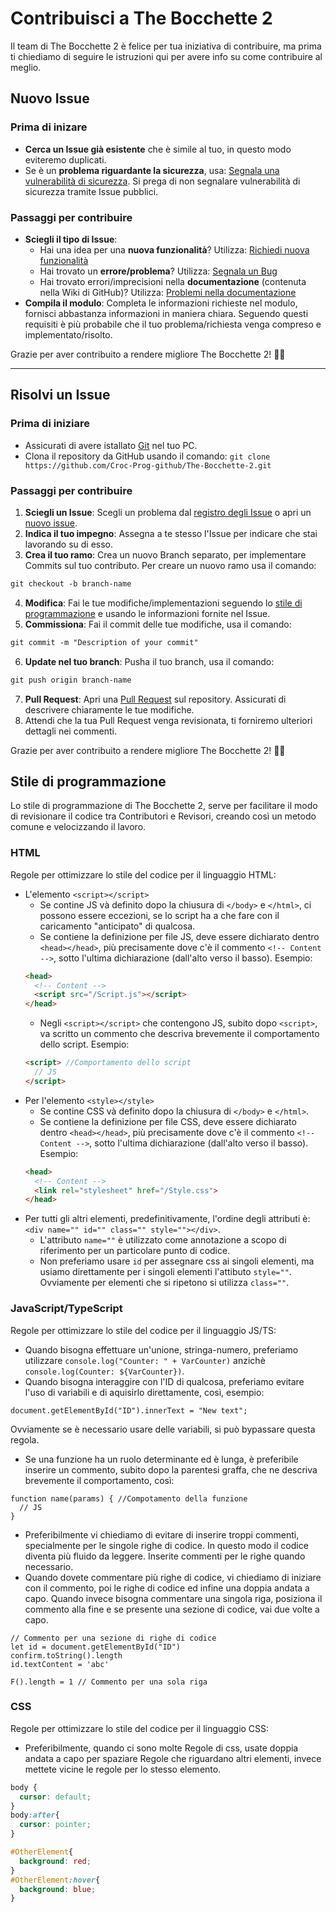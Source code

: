 # Contribuisci a The Bocchette 2
Il team di The Bocchette 2 è felice per tua iniziativa di contribuire, ma prima ti chiediamo di seguire le istruzioni qui per avere info su come contribuire al meglio.

## Nuovo Issue
### Prima di inizare
- **Cerca un Issue già esistente** che è simile al tuo, in questo modo eviteremo duplicati.
- Se è un **problema riguardante la sicurezza**, usa: [Segnala una vulnerabilità di sicurezza](https://github.com/Croc-Prog-github/The-Bocchette-2/security/advisories/new). Si prega di non segnalare vulnerabilità di sicurezza tramite Issue pubblici.

### Passaggi per contribuire
- **Sciegli il tipo di Issue**: 
  - Hai una idea per una **nuova funzionalità**? Utilizza: [Richiedi nuova funzionalità](https://github.com/Croc-Prog-github/The-Bocchette-2/issues/new?assignees=&labels=Richiedi+funzionalit%C3%A0&projects=&template=richiedi-funzionalit%C3%A0.md&title=)
  - Hai trovato un **errore/problema**? Utilizza: [Segnala un Bug](https://github.com/Croc-Prog-github/The-Bocchette-2/issues/new?assignees=&labels=Bug&projects=&template=segnala-un-bug.md&title=)
  - Hai trovato errori/imprecisioni nella **documentazione** (contenuta nella Wiki di GitHub)? Utilizza: [Problemi nella documentazione](https://github.com/Croc-Prog-github/The-Bocchette-2/issues/new?assignees=&labels=Docs+Issue&projects=&template=problemi-documentazione.md&title=)
- **Compila il modulo**: Completa le informazioni richieste nel modulo, fornisci abbastanza informazioni in maniera chiara. Seguendo questi requisiti è più probabile che il tuo problema/richiesta venga compreso e implementato/risolto.

Grazie per aver contribuito a rendere migliore The Bocchette 2! 🚀🎉

<hr>

## Risolvi un Issue
### Prima di iniziare
- Assicurati di avere istallato [Git](https://git-scm.com/downloads) nel tuo PC.
- Clona il repository da GitHub usando il comando: `git clone https://github.com/Croc-Prog-github/The-Bocchette-2.git`

### Passaggi per contribuire
1. **Sciegli un Issue**: Scegli un problema dal [registro degli Issue](https://github.com/Croc-Prog-github/The-Bocchette-2/issues) o apri un [nuovo issue](#nuovo-issue).
2. **Indica il tuo impegno**: Assegna a te stesso l'Issue per indicare che stai lavorando su di esso.
3. **Crea il tuo ramo**: Crea un nuovo Branch separato, per implementare Commits sul tuo contributo. Per creare un nuovo ramo usa il comando:
```ps
git checkout -b branch-name
```
4. **Modifica**: Fai le tue modifiche/implementazioni seguendo lo [stile di programmazione](#stile-di-programmazione) e usando le informazioni fornite nel Issue.
5. **Commissiona**: Fai il commit delle tue modifiche, usa il comando:
```ps
git commit -m "Description of your commit"
```
6. **Update nel tuo branch**: Pusha il tuo branch, usa il comando:
```ps
git push origin branch-name
```
7. **Pull Request**: Apri una [Pull Request](https://github.com/Croc-Prog-github/The-Bocchette-2/compare) sul repository. Assicurati di descrivere chiaramente le tue modifiche.
8. Attendi che la tua Pull Request venga revisionata, ti forniremo ulteriori dettagli  nei commenti.

Grazie per aver contribuito a rendere migliore The Bocchette 2! 🚀🎉

## Stile di programmazione
Lo stile di programmazione di The Bocchette 2, serve per facilitare il modo di revisionare il codice tra Contributori e Revisori, creando così un metodo comune e velocizzando il lavoro.
### HTML
Regole per ottimizzare lo stile del codice per il linguaggio HTML:
- L'elemento `<script></script>`
  - Se contine JS và definito dopo la chiusura di `</body>` e `</html>`, ci possono essere eccezioni, se lo script ha a che fare con il caricamento "anticipato" di qualcosa.
  - Se contiene la definizione per file JS, deve essere dichiarato dentro `<head></head>`, più precisamente dove c'è il commento `<!-- Content -->`, sotto l'ultima dichiarazione (dall'alto verso il basso). Esempio:
  ```HTML
  <head>
    <!-- Content -->
    <script src="/Script.js"></script>
  </head>
  ```
  - Negli `<script></script>` che contengono JS, subito dopo `<script>`, va scritto un commento che descriva brevemente il comportamento dello script. Esempio:
  ```HTML
  <script> //Comportamento dello script
    // JS
  </script>
  ```
- Per l'elemento `<style></style>`
  - Se contine CSS và definito dopo la chiusura di `</body>` e `</html>`.
  - Se contiene la definizione per file CSS, deve essere dichiarato dentro `<head></head>`, più precisamente dove c'è il commento `<!-- Content -->`, sotto l'ultima dichiarazione (dall'alto verso il basso). Esempio:
  ```HTML
  <head>
    <!-- Content -->
    <link rel="stylesheet" href="/Style.css">
  </head>
  ```
- Per tutti gli altri elementi, predefinitivamente, l'ordine degli attributi è: `<div name="" id="" class="" style=""></div>`.
  - L'attributo `name=""` è utilizzato come annotazione a scopo di riferimento per un particolare punto di codice.
  - Non preferiamo usare `id` per assegnare css ai singoli elementi, ma usiamo direttamente per i singoli elementi l'attibuto `style=""`. Ovviamente per elementi che si ripetono si utilizza `class=""`.

### JavaScript/TypeScript
Regole per ottimizzare lo stile del codice per il linguaggio JS/TS:
- Quando bisogna effettuare un'unione, stringa-numero, preferiamo utilizzare `console.log("Counter: " + VarCounter)` anzichè `console.log(Counter: ${VarCounter})`.
- Quando bisogna interaggire con l'ID di qualcosa, preferiamo evitare l'uso di variabili e di aquisirlo direttamente, così, esempio:
```JS
document.getElementById("ID").innerText = "New text";
```
Ovviamente se è necessario usare delle variabili, si può bypassare questa regola.
- Se una funzione ha un ruolo determinante ed è lunga, è preferibile inserire un commento, subito dopo la parentesi graffa, che ne descriva brevemente il comportamento, così:
```JS
function name(params) { //Compotamento della funzione
  // JS
}
```
- Preferibilmente vi chiediamo di evitare di inserire troppi commenti, specialmente per le singole righe di codice. In questo modo il codice diventa più fluido da leggere. Inserite commenti per le righe quando necessario.
- Quando dovete commentare più righe di codice, vi chiediamo di iniziare con il commento, poi le righe di codice ed infine una doppia andata a capo. Quando invece bisogna commentare una singola riga, posiziona il commento alla fine e se presente una sezione di codice, vai due volte a capo.
```JS
// Commento per una sezione di righe di codice
let id = document.getElementById("ID")
confirm.toString().length
id.textContent = 'abc'

F().length = 1 // Commento per una sola riga
```

### CSS
Regole per ottimizzare lo stile del codice per il linguaggio CSS:
- Preferibilmente, quando ci sono molte Regole di css, usate doppia andata a capo per spaziare Regole che riguardano altri elementi, invece mettete vicine le regole per lo stesso elemento.
```CSS
body {
  cursor: default;
}
body:after{
  cursor: pointer;
}

#OtherElement{
  background: red;
}
#OtherElement:hover{
  background: blue;
}
``` 